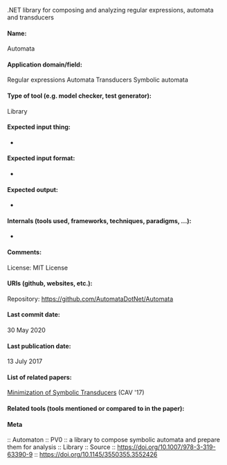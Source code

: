 .NET library for composing and analyzing regular expressions, automata and transducers

#### Name:
Automata

#### Application domain/field:
Regular expressions
Automata
Transducers
Symbolic automata

#### Type of tool (e.g. model checker, test generator):
Library

#### Expected input thing:
-

#### Expected input format:
-

#### Expected output:
-

#### Internals (tools used, frameworks, techniques, paradigms, ...):
-

#### Comments:
License: MIT License

#### URIs (github, websites, etc.):
Repository: https://github.com/AutomataDotNet/Automata

#### Last commit date:
30 May 2020

#### Last publication date:
13 July 2017

#### List of related papers:
[Minimization of Symbolic Transducers](https://doi.org/10.1007/978-3-319-63390-9_10) (CAV '17)

#### Related tools (tools mentioned or compared to in the paper):

#### Meta
:: Automaton
:: PV0 :: a library to compose symbolic automata and prepare them for analysis
:: Library
:: Source :: https://doi.org/10.1007/978-3-319-63390-9 :: https://doi.org/10.1145/3550355.3552426
